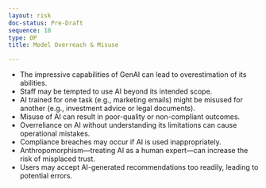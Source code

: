 ```yaml
---
layout: risk
doc-status: Pre-Draft
sequence: 18
type: OP
title: Model Overreach & Misuse 

---
```


- The impressive capabilities of GenAI can lead to overestimation of its abilities.  
- Staff may be tempted to use AI beyond its intended scope.  
- AI trained for one task (e.g., marketing emails) might be misused for another (e.g., investment advice or legal documents).  
- Misuse of AI can result in poor-quality or non-compliant outcomes.  
- Overreliance on AI without understanding its limitations can cause operational mistakes.  
- Compliance breaches may occur if AI is used inappropriately.  
- Anthropomorphism—treating AI as a human expert—can increase the risk of misplaced trust.  
- Users may accept AI-generated recommendations too readily, leading to potential errors.
  

